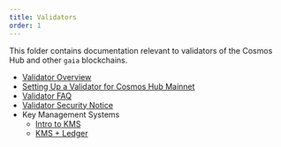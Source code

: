 ```yaml
---
title: Validators
order: 1
---
```


This folder contains documentation relevant to validators of the Cosmos Hub and other `gaia` blockchains.

- [Validator Overview](./overview.md)
- [Setting Up a Validator for Cosmos Hub Mainnet](./validator-setup.md)
- [Validator FAQ](./validator-faq.md)
- [Validator Security Notice](./security.md)
- Key Management Systems
  - [Intro to KMS](./kms/kms.md)
  - [KMS + Ledger](./kms/kms_ledger.md)
